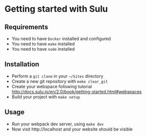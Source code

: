 # Getting started with Sulu
## Requirements
- You need to have `Docker` installed and configured
- You need to have `make` installed
- You need to have `node` installed
## Installation
- Perform a `git clone` in your `~/Sites` directory
- Create a new git repository with `make clear_git`
- Create your webspace following tutorial http://docs.sulu.io/en/2.0/book/getting-started.html#webspaces
- Build your project with `make setup`
## Usage
- Run your webpack dev server, using `make dev`
- Now visit http://localhost and your website should be visible

